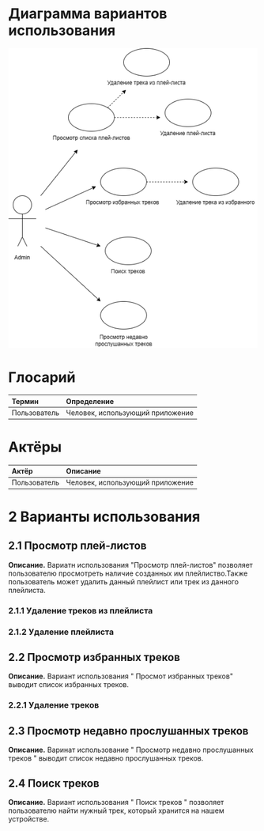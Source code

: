 # Диаграмма вариантов использования 

![useCase](Images/activity.drawio.png)

# Глосарий 

| Термин | Определение |
|:--|:--|
| Пользователь | Человек, использующий приложение |

# Актёры 

| Актёр | Описание |
|:--|:--|
| Пользователь | Человек, использующий приложение |

# 2 Варианты использования

## 2.1 Просмотр плей-листов
**Описание.** Вариатн использования "Просмотр плей-листов" позволяет пользователю просмотреть наличие созданных им плейлиство.Также пользователь может удалить данный плейлист или трек из данного плейлиста.

### 2.1.1 Удаление треков из плейлиста

### 2.1.2 Удаление плейлиста

## 2.2 Просмотр избранных треков
**Описание.** Вариант использования " Просмот избранных треков" выводит список избранных треков.

### 2.2.1 Удаление треков

## 2.3 Просмотр недавно прослушанных треков 
**Описание.** Варинат использование " Просмотр недавно прослушанных треков " выводит список недавно прослушанных треков.

## 2.4 Поиск треков
**Описание.** Вариант использования " Поиск треков " позволяет пользователю найти нужный трек, который хранится на нашем устройстве.



